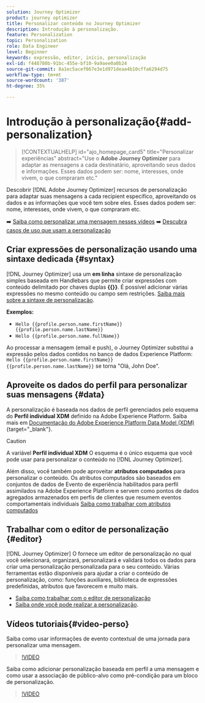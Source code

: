 ```yaml
---
solution: Journey Optimizer
product: journey optimizer
title: Personalizar conteúdo no Journey Optimizer
description: Introdução à personalização.
feature: Personalization
topic: Personalization
role: Data Engineer
level: Beginner
keywords: expressão, editor, início, personalização
exl-id: f448780b-91bc-455e-bf10-9a9aee0a0b24
source-git-commit: 8a1ec5acef067e3e1d971deaa4b10cffa6294d75
workflow-type: tm+mt
source-wordcount: '387'
ht-degree: 35%

---
```


# Introdução à personalização{#add-personalization}

>[!CONTEXTUALHELP]
>id="ajo_homepage_card5"
>title="Personalizar experiências"
>abstract="Use o **Adobe Journey Optimizer** para adaptar as mensagens a cada destinatário, aproveitando seus dados e informações. Esses dados podem ser: nome, interesses, onde vivem, o que compraram etc."

Descobrir [!DNL Adobe Journey Optimizer] recursos de personalização para adaptar suas mensagens a cada recipient específico, aproveitando os dados e as informações que você tem sobre eles. Esses dados podem ser: nome, interesses, onde vivem, o que compraram etc.

➡️ [Saiba como personalizar uma mensagem nesses vídeos](#video-perso)
➡️ [Descubra casos de uso que usam a personalização](personalization-use-case.md)

## Criar expressões de personalização usando uma sintaxe dedicada {#syntax}

[!DNL Journey Optimizer] usa um **em linha** sintaxe de personalização simples baseada em Handlebars que permite criar expressões com conteúdo delimitado por chaves duplas **{{}}**. É possível adicionar várias expressões no mesmo conteúdo ou campo sem restrições. [Saiba mais sobre a sintaxe de personalização](personalization-syntax.md).

**Exemplos:**

* `Hello {{profile.person.name.firstName}} {{profile.person.name.lastName}}`
* `Hello {{profile.person.name.fullName}}`

Ao processar a mensagem (email e push), o Journey Optimizer substitui a expressão pelos dados contidos no banco de dados Experience Platform:  `Hello {{profile.person.name.firstName}} {{profile.person.name.lastName}}` se torna &quot;Olá, John Doe&quot;.

## Aproveite os dados do perfil para personalizar suas mensagens {#data}

A personalização é baseada nos dados de perfil gerenciados pelo esquema do **Perfil individual XDM** definido na Adobe Experience Platform. Saiba mais em [Documentação do Adobe Experience Platform Data Model (XDM)](https://experienceleague.adobe.com/docs/experience-platform/xdm/home.html?lang=pt-BR){target="_blank"}.

>[!CAUTION]
>A variável **Perfil individual XDM** O esquema é o único esquema que você pode usar para personalizar o conteúdo no [!DNL Journey Optimizer].

Além disso, você também pode aproveitar **atributos computados** para personalizar o conteúdo. Os atributos computados são baseados em conjuntos de dados de Evento de experiência habilitados para perfil assimilados na Adobe Experience Platform e servem como pontos de dados agregados armazenados em perfis de clientes que resumem eventos comportamentais individuais [Saiba como trabalhar com atributos computados](../audience/computed-attributes.md)

## Trabalhar com o editor de personalização {#editor}

[!DNL Journey Optimizer] O fornece um editor de personalização no qual você selecionará, organizará, personalizará e validará todos os dados para criar uma personalização personalizada para o seu conteúdo. Várias ferramentas estão disponíveis para ajudar a criar o conteúdo de personalização, como: funções auxiliares, biblioteca de expressões predefinidas, atributos que favorecem e muito mais.

* [Saiba como trabalhar com o editor de personalização](personalization-build-expressions.md)
* [Saiba onde você pode realizar a personalização](personalization-contexts.md).

## Vídeos tutoriais{#video-perso}

Saiba como usar informações de evento contextual de uma jornada para personalizar uma mensagem.

>[!VIDEO](https://video.tv.adobe.com/v/334165?quality=12)

Saiba como adicionar personalização baseada em perfil a uma mensagem e como usar a associação de público-alvo como pré-condição para um bloco de personalização.

>[!VIDEO](https://video.tv.adobe.com/v/334078?quality=12)

